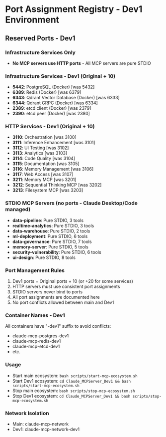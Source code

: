 # Port Assignment Registry - Dev1 Environment

## Reserved Ports - Dev1

### Infrastructure Services Only
- **No MCP servers use HTTP ports** - All MCP servers are pure STDIO

### Infrastructure Services - Dev1 (Original + 10)
- **5442**: PostgreSQL (Docker) [was 5432]
- **6389**: Redis (Docker) [was 6379]
- **6343**: Qdrant Vector Database (Docker) [was 6333]
- **6344**: Qdrant GRPC (Docker) [was 6334]
- **2389**: etcd client (Docker) [was 2379]
- **2390**: etcd peer (Docker) [was 2380]

### HTTP Services - Dev1 (Original + 10)
- **3110**: Orchestration [was 3100]
- **3111**: Inference Enhancement [was 3101]
- **3112**: UI Testing [was 3102]
- **3113**: Analytics [was 3103]
- **3114**: Code Quality [was 3104]
- **3115**: Documentation [was 3105]
- **3116**: Memory Management [was 3106]
- **3117**: Web Access [was 3107]
- **3211**: Memory MCP [was 3201]
- **3212**: Sequential Thinking MCP [was 3202]
- **3213**: Filesystem MCP [was 3203]

### STDIO MCP Servers (no ports - Claude Desktop/Code managed)
- **data-pipeline**: Pure STDIO, 3 tools
- **realtime-analytics**: Pure STDIO, 3 tools  
- **data-warehouse**: Pure STDIO, 2 tools
- **ml-deployment**: Pure STDIO, 6 tools
- **data-governance**: Pure STDIO, 7 tools
- **memory-server**: Pure STDIO, 5 tools
- **security-vulnerability**: Pure STDIO, 6 tools
- **ui-design**: Pure STDIO, 8 tools

### Port Management Rules
1. Dev1 ports = Original ports + 10 (or +20 for some services)
2. HTTP servers must use consistent port assignments
3. STDIO servers never bind to ports
4. All port assignments are documented here
5. No port conflicts allowed between main and Dev1

### Container Names - Dev1
All containers have "-dev1" suffix to avoid conflicts:
- claude-mcp-postgres-dev1
- claude-mcp-redis-dev1
- claude-mcp-etcd-dev1
- etc.

### Usage
- Start main ecosystem: `bash scripts/start-mcp-ecosystem.sh`
- Start Dev1 ecosystem: `cd Claude_MCPServer_Dev1 && bash scripts/start-mcp-ecosystem.sh`
- Stop main ecosystem: `bash scripts/stop-mcp-ecosystem.sh`
- Stop Dev1 ecosystem: `cd Claude_MCPServer_Dev1 && bash scripts/stop-mcp-ecosystem.sh`

### Network Isolation
- Main: claude-mcp-network
- Dev1: claude-mcp-network-dev1